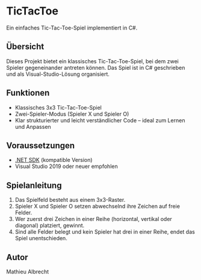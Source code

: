 # TicTacToe

Ein einfaches Tic-Tac-Toe-Spiel implementiert in C#.


## Übersicht

Dieses Projekt bietet ein klassisches Tic-Tac-Toe-Spiel, bei dem zwei Spieler gegeneinander antreten können. Das Spiel ist in C# geschrieben und als Visual-Studio-Lösung organisiert.


## Funktionen

- Klassisches 3x3 Tic-Tac-Toe-Spiel
- Zwei-Spieler-Modus (Spieler X und Spieler O)
- Klar strukturierter und leicht verständlicher Code – ideal zum Lernen und Anpassen


## Voraussetzungen

- [.NET SDK](https://dotnet.microsoft.com/download) (kompatible Version)
- Visual Studio 2019 oder neuer empfohlen


## Spielanleitung

1. Das Spielfeld besteht aus einem 3x3-Raster.
2. Spieler X und Spieler O setzen abwechselnd ihre Zeichen auf freie Felder.
3. Wer zuerst drei Zeichen in einer Reihe (horizontal, vertikal oder diagonal) platziert, gewinnt.
4. Sind alle Felder belegt und kein Spieler hat drei in einer Reihe, endet das Spiel unentschieden.


## Autor

Mathieu Albrecht
